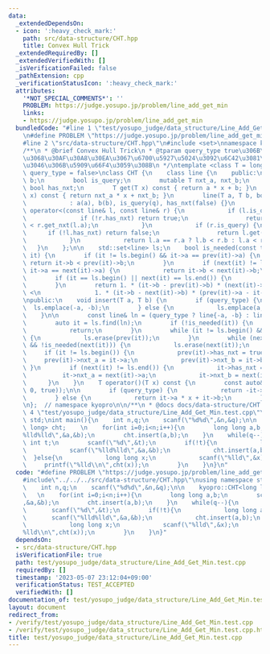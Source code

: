 ```yaml
---
data:
  _extendedDependsOn:
  - icon: ':heavy_check_mark:'
    path: src/data-structure/CHT.hpp
    title: Convex Hull Trick
  _extendedRequiredBy: []
  _extendedVerifiedWith: []
  _isVerificationFailed: false
  _pathExtension: cpp
  _verificationStatusIcon: ':heavy_check_mark:'
  attributes:
    '*NOT_SPECIAL_COMMENTS*': ''
    PROBLEM: https://judge.yosupo.jp/problem/line_add_get_min
    links:
    - https://judge.yosupo.jp/problem/line_add_get_min
  bundledCode: "#line 1 \"test/yosupo_judge/data_structure/Line_Add_Get_Min.test.cpp\"\
    \n#define PROBLEM \"https://judge.yosupo.jp/problem/line_add_get_min\"\n#include<iostream>\n\
    #line 2 \"src/data-structure/CHT.hpp\"\n#include <set>\nnamespace kyopro {\n\n\
    /**\n * @brief Convex Hull Trick\n * @tparam query_type true\u306B\u3059\u308B\
    \u3068\u30AF\u30A8\u30EA\u3067\u6700\u5927\u5024\u3092\u6C42\u3081\u308B\u3088\
    \u3046\u306B\u5909\u66F4\u3059\u308B\n */\ntemplate <class T = long long, bool\
    \ query_type = false>\nclass CHT {\n    class line {\n    public:\n        T a,\
    \ b;\n        bool is_query;\n        mutable T nxt_a, nxt_b;\n        mutable\
    \ bool has_nxt;\n        T get(T x) const { return a * x + b; }\n        T get_nxt(T\
    \ x) const { return nxt_a * x + nxt_b; }\n        line(T a, T b, bool q = false)\n\
    \            : a(a), b(b), is_query(q), has_nxt(false) {}\n        friend bool\
    \ operator<(const line& l, const line& r) {\n            if (l.is_query) {\n \
    \               if (!r.has_nxt) return true;\n                return r.get(l.a)\
    \ < r.get_nxt(l.a);\n            }\n            if (r.is_query) {\n          \
    \      if (!l.has_nxt) return false;\n                return l.get(r.a) > l.get_nxt(r.a);\n\
    \            }\n            return l.a == r.a ? l.b < r.b : l.a < r.a;\n     \
    \   }\n    };\n\n    std::set<line> ls;\n    bool is_needed(const typename std::set<line>::iterator&\
    \ it) {\n        if (it != ls.begin() && it->a == prev(it)->a) {\n           \
    \ return it->b < prev(it)->b;\n        }\n        if (next(it) != ls.end() &&\
    \ it->a == next(it)->a) {\n            return it->b < next(it)->b;\n        }\n\
    \        if (it == ls.begin() || next(it) == ls.end()) {\n            return true;\n\
    \        }\n        return 1. * (it->b - prev(it)->b) * (next(it)->a - it->a)\
    \ <\n               1. * (it->b - next(it)->b) * (prev(it)->a - it->a);\n    }\n\
    \npublic:\n    void insert(T a, T b) {\n        if (query_type) {\n          \
    \  ls.emplace(-a, -b);\n        } else {\n            ls.emplace(a, b);\n    \
    \    }\n\n        const line& ln = (query_type ? line{-a, -b} : line{a, b});\n\
    \        auto it = ls.find(ln);\n        if (!is_needed(it)) {\n            ls.erase(it);\n\
    \            return;\n        }\n        while (it != ls.begin() && !is_needed(prev(it)))\
    \ {\n            ls.erase(prev(it));\n        }\n        while (next(it) != ls.end()\
    \ && !is_needed(next(it))) {\n            ls.erase(next(it));\n        }\n   \
    \     if (it != ls.begin()) {\n            prev(it)->has_nxt = true;\n       \
    \     prev(it)->nxt_a = it->a;\n            prev(it)->nxt_b = it->b;\n       \
    \ }\n        if (next(it) != ls.end()) {\n            it->has_nxt = true;\n  \
    \          it->nxt_a = next(it)->a;\n            it->nxt_b = next(it)->b;\n  \
    \      }\n    }\n    T operator()(T x) const {\n        const auto& it = ls.lower_bound(line(x,\
    \ 0, true));\n\n        if (query_type) {\n            return -it->a * x - it->b;\n\
    \        } else {\n            return it->a * x + it->b;\n        }\n    }\n};\n\
    \n};  // namespace kyopro\n\n/**\n * @docs docs/data-structure/CHT.md\n */\n#line\
    \ 4 \"test/yosupo_judge/data_structure/Line_Add_Get_Min.test.cpp\"\nusing namespace\
    \ std;\nint main(){\n    int n,q;\n    scanf(\"%d%d\",&n,&q);\n\n    kyopro::CHT<long\
    \ long> cht;    \n    for(int i=0;i<n;i++){\n        long long a,b;\n        scanf(\"\
    %lld%lld\",&a,&b);\n        cht.insert(a,b);\n    }\n    while(q--){\n       \
    \ int t;\n        scanf(\"%d\",&t);\n        if(!t){\n            long long a,b;\n\
    \            scanf(\"%lld%lld\",&a,&b);\n            cht.insert(a,b);\n      \
    \  }else{\n            long long x;\n            scanf(\"%lld\",&x);\n       \
    \     printf(\"%lld\\n\",cht(x));\n        }\n    }\n}\n"
  code: "#define PROBLEM \"https://judge.yosupo.jp/problem/line_add_get_min\"\n#include<iostream>\n\
    #include\"../../../src/data-structure/CHT.hpp\"\nusing namespace std;\nint main(){\n\
    \    int n,q;\n    scanf(\"%d%d\",&n,&q);\n\n    kyopro::CHT<long long> cht; \
    \   \n    for(int i=0;i<n;i++){\n        long long a,b;\n        scanf(\"%lld%lld\"\
    ,&a,&b);\n        cht.insert(a,b);\n    }\n    while(q--){\n        int t;\n \
    \       scanf(\"%d\",&t);\n        if(!t){\n            long long a,b;\n     \
    \       scanf(\"%lld%lld\",&a,&b);\n            cht.insert(a,b);\n        }else{\n\
    \            long long x;\n            scanf(\"%lld\",&x);\n            printf(\"\
    %lld\\n\",cht(x));\n        }\n    }\n}"
  dependsOn:
  - src/data-structure/CHT.hpp
  isVerificationFile: true
  path: test/yosupo_judge/data_structure/Line_Add_Get_Min.test.cpp
  requiredBy: []
  timestamp: '2023-05-07 23:12:04+09:00'
  verificationStatus: TEST_ACCEPTED
  verifiedWith: []
documentation_of: test/yosupo_judge/data_structure/Line_Add_Get_Min.test.cpp
layout: document
redirect_from:
- /verify/test/yosupo_judge/data_structure/Line_Add_Get_Min.test.cpp
- /verify/test/yosupo_judge/data_structure/Line_Add_Get_Min.test.cpp.html
title: test/yosupo_judge/data_structure/Line_Add_Get_Min.test.cpp
---
```

